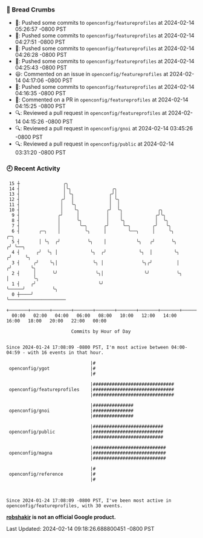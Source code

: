 ### 🍞 Bread Crumbs

 * 🚢: Pushed some commits to `openconfig/featureprofiles` at 2024-02-14 05:26:57 -0800 PST
 * 🚢: Pushed some commits to `openconfig/featureprofiles` at 2024-02-14 04:27:51 -0800 PST
 * 🚢: Pushed some commits to `openconfig/featureprofiles` at 2024-02-14 04:26:28 -0800 PST
 * 🚢: Pushed some commits to `openconfig/featureprofiles` at 2024-02-14 04:25:43 -0800 PST
 * 😃: Commented on an issue in `openconfig/featureprofiles` at 2024-02-14 04:17:06 -0800 PST
 * 🚢: Pushed some commits to `openconfig/featureprofiles` at 2024-02-14 04:16:35 -0800 PST
 * 💬: Commented on a PR in  `openconfig/featureprofiles` at 2024-02-14 04:15:25 -0800 PST
 * 🔍: Reviewed a pull request in  `openconfig/featureprofiles` at 2024-02-14 04:15:26 -0800 PST
 * 🔍: Reviewed a pull request in  `openconfig/gnoi` at 2024-02-14 03:45:26 -0800 PST
 * 🔍: Reviewed a pull request in  `openconfig/public` at 2024-02-14 03:31:20 -0800 PST

### 🕘 Recent Activity
```
 15 ┼                ╭╮
 14 ┤                │╰╮               ╭╮
 13 ┤                │ ╰╮             ╭╯│
 12 ┤               ╭╯  │             │ ╰╮
 11 ┤               │   ╰╮            │  │
 10 ┤               │    ╰╮          ╭╯  ╰╮             ╭╮
  9 ┤              ╭╯     │          │    │            ╭╯╰╮
  8 ┤              │      ╰╮         │    ╰╮           │  ╰╮
  7 ┤              │       ╰─╮      ╭╯     ╰─╮        ╭╯   ╰╮
  6 ┤       ╭─╮    │         ╰╮     │        ╰──╮     │     ╰╮           ╭─╮
  5 ┤       │ ╰╮  ╭╯          ╰╮    │           ╰╮   ╭╯      ╰╮         ╭╯ ╰──╮
  4 ┤      ╭╯  ╰╮ │            ╰╮  ╭╯            ╰╮  │        ╰╮       ╭╯     ╰╮
  3 ┤     ╭╯    ╰╮│             ╰╮ │              ╰╮╭╯         │      ╭╯       ╰╮
  2 ┤     │      ╰╯              ╰╮│               ╰╯          ╰╮     │         ╰╮
  1 ┤    ╭╯                       ╰╯                            ╰─────╯          ╰╮
  0 ┼────╯                                                                        ╰─────────────────────
    +───────+───────+───────+───────+───────+───────+───────+───────+───────+───────+───────+───────+────
  00:00   02:00   04:00   06:00   08:00   10:00   12:00   14:00   16:00   18:00   20:00   22:00   00:00   

						Commits by Hour of Day


Since 2024-01-24 17:08:09 -0800 PST, I'm most active between 04:00-04:59 - with 16 events in that hour.

```



```
                               |#
 openconfig/ygot               |#
                               |#

                               |##############################
 openconfig/featureprofiles    |##############################
                               |##############################

                               |###############
 openconfig/gnoi               |###############
                               |###############

                               |##########################
 openconfig/public             |##########################
                               |##########################

                               |###########################
 openconfig/magna              |###########################
                               |###########################

                               |#
 openconfig/reference          |#
                               |#



Since 2024-01-24 17:08:09 -0800 PST, I've been most active in openconfig/featureprofiles, with 30 events.

```
**[robshakir](mailto:robjs@google.com) is not an official Google product.**  


Last Updated: 2024-02-14 09:18:26.688800451 -0800 PST
